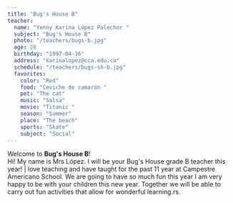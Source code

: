 ```yaml
---
title: "Bug's House B"
teacher:
  name: "Yenny Karina López Palechor "
  subject: "Bug's House B"
  photo: "/teachers/bugs-b.jpg"
  age: 28
  birthday: "1997-04-16"
  address: "karinalopez@cca.edu.co"
  schedule: "/teachers/bugs-sh-b.jpg"
  favorites:
    color: "Red"
    food: "Ceviche de camarón "
    pet: "The cat"
    music: "Salsa"
    movie: "Titanic "
    season: "Summer"
    place: "The beach"
    sports: "Skate"
    subject: "Social"
---
```


Welcome to **Bug's House B**!  
Hi! My name is Mrs López. I will be your Bug's House grade B
teacher this year! | love teaching
and have taught for the past 11
year at Campestre Americano
School. We are going to have so
much fun this year
I am very happy to be with your children this new year. Together we will be able to carry out fun activities that allow for wonderful learning.rs.
